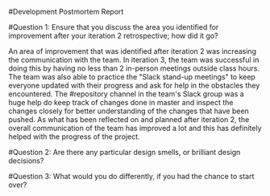#Development Postmortem Report

#Question 1: Ensure that you discuss the area you identified for improvement after your iteration 2 retrospective; how did it go?

An area of improvement that was identified after iteration 2 was increasing the communication with the team. In iteration 3, the team was successful in doing this by having no less than 2 in-person meetings outside class hours.
The team was also able to practice the "Slack stand-up meetings" to keep everyone updated with their progress and ask for help in the obstacles they encountered. The #repository channel in the team's Slack group was a huge help
do keep track of changes done in master and inspect the changes closely for better understanding of the changes that have been pushed. As what has been reflected on and planned after iteration 2, the overall communication of the
team has improved a lot and this has definitely helped with the progress of the project.

#Question 2: Are there any particular design smells, or brilliant design decisions?


#Question 3: What would you do differently, if you had the chance to start over?
